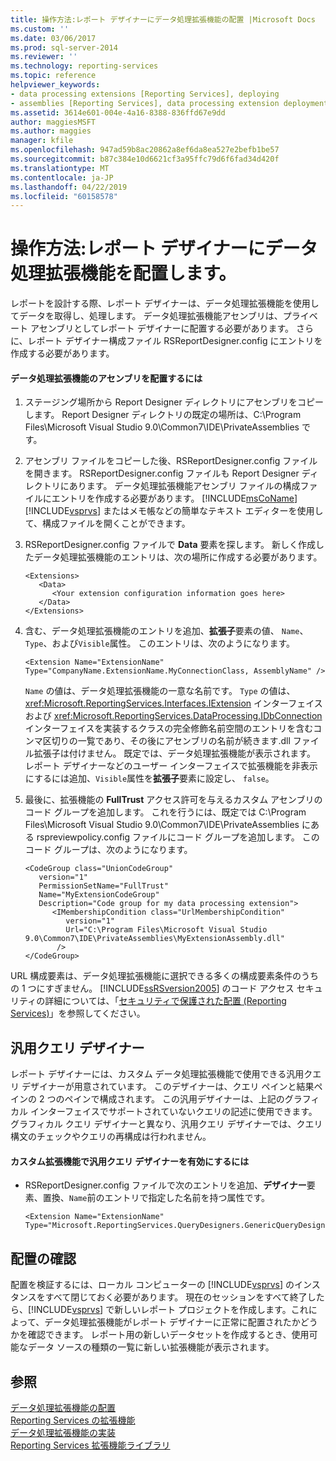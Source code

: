 ```yaml
---
title: 操作方法:レポート デザイナーにデータ処理拡張機能の配置 |Microsoft Docs
ms.custom: ''
ms.date: 03/06/2017
ms.prod: sql-server-2014
ms.reviewer: ''
ms.technology: reporting-services
ms.topic: reference
helpviewer_keywords:
- data processing extensions [Reporting Services], deploying
- assemblies [Reporting Services], data processing extension deployments
ms.assetid: 3614e601-004e-4a16-8388-836ffd67e9dd
author: maggiesMSFT
ms.author: maggies
manager: kfile
ms.openlocfilehash: 947ad59b8ac20862a8ef6da8ea527e2befb1be57
ms.sourcegitcommit: b87c384e10d6621cf3a95ffc79d6f6fad34d420f
ms.translationtype: MT
ms.contentlocale: ja-JP
ms.lasthandoff: 04/22/2019
ms.locfileid: "60158578"
---
```

# <a name="how-to-deploy-a-data-processing-extension-to-report-designer"></a>操作方法:レポート デザイナーにデータ処理拡張機能を配置します。
  レポートを設計する際、レポート デザイナーは、データ処理拡張機能を使用してデータを取得し、処理します。 データ処理拡張機能アセンブリは、プライベート アセンブリとしてレポート デザイナーに配置する必要があります。 さらに、レポート デザイナー構成ファイル RSReportDesigner.config にエントリを作成する必要があります。  
  
#### <a name="to-deploy-a-data-processing-extension-assembly"></a>データ処理拡張機能のアセンブリを配置するには  
  
1.  ステージング場所から Report Designer ディレクトリにアセンブリをコピーします。 Report Designer ディレクトリの既定の場所は、C:\Program Files\Microsoft Visual Studio 9.0\Common7\IDE\PrivateAssemblies です。  
  
2.  アセンブリ ファイルをコピーした後、RSReportDesigner.config ファイルを開きます。 RSReportDesigner.config ファイルも Report Designer ディレクトリにあります。 データ処理拡張機能アセンブリ ファイルの構成ファイルにエントリを作成する必要があります。 [!INCLUDE[msCoName](../../../includes/msconame-md.md)] [!INCLUDE[vsprvs](../../../includes/vsprvs-md.md)] またはメモ帳などの簡単なテキスト エディターを使用して、構成ファイルを開くことができます。  
  
3.  RSReportDesigner.config ファイルで **Data** 要素を探します。 新しく作成したデータ処理拡張機能のエントリは、次の場所に作成する必要があります。  
  
    ```  
    <Extensions>  
       <Data>  
          <Your extension configuration information goes here>  
       </Data>  
    </Extensions>  
    ```  
  
4.  含む、データ処理拡張機能のエントリを追加、**拡張子**要素の値、 `Name`、 `Type`、および`Visible`属性。 このエントリは、次のようになります。  
  
    ```  
    <Extension Name="ExtensionName" Type="CompanyName.ExtensionName.MyConnectionClass, AssemblyName" />  
    ```  
  
     `Name` の値は、データ処理拡張機能の一意な名前です。 `Type` の値は、<xref:Microsoft.ReportingServices.Interfaces.IExtension> インターフェイスおよび <xref:Microsoft.ReportingServices.DataProcessing.IDbConnection> インターフェイスを実装するクラスの完全修飾名前空間のエントリを含むコンマ区切りの一覧であり、その後にアセンブリの名前が続きます.dll ファイル拡張子は付けません。 既定では、データ処理拡張機能が表示されます。 レポート デザイナーなどのユーザー インターフェイスで拡張機能を非表示にするには追加、`Visible`属性を**拡張子**要素に設定し、 `false`。  
  
5.  最後に、拡張機能の **FullTrust** アクセス許可を与えるカスタム アセンブリのコード グループを追加します。 これを行うには、既定では C:\Program Files\Microsoft Visual Studio 9.0\Common7\IDE\PrivateAssemblies にある rspreviewpolicy.config ファイルにコード グループを追加します。 このコード グループは、次のようになります。  
  
    ```  
    <CodeGroup class="UnionCodeGroup"  
       version="1"  
       PermissionSetName="FullTrust"  
       Name="MyExtensionCodeGroup"  
       Description="Code group for my data processing extension">  
          <IMembershipCondition class="UrlMembershipCondition"  
             version="1"  
             Url="C:\Program Files\Microsoft Visual Studio 9.0\Common7\IDE\PrivateAssemblies\MyExtensionAssembly.dll"  
           />  
    </CodeGroup>  
    ```  
  
 URL 構成要素は、データ処理拡張機能に選択できる多くの構成要素条件のうちの 1 つにすぎません。 [!INCLUDE[ssRSversion2005](../../../includes/ssrsversion2005-md.md)] のコード アクセス セキュリティの詳細については、「[セキュリティで保護された配置 &#40;Reporting Services&#41;](../secure-development/secure-development-reporting-services.md)」を参照してください。  
  
## <a name="generic-query-designer"></a>汎用クエリ デザイナー  
 レポート デザイナーには、カスタム データ処理拡張機能で使用できる汎用クエリ デザイナーが用意されています。 このデザイナーは、クエリ ペインと結果ペインの 2 つのペインで構成されます。 この汎用デザイナーは、上記のグラフィカル インターフェイスでサポートされていないクエリの記述に使用できます。 グラフィカル クエリ デザイナーと異なり、汎用クエリ デザイナーでは、クエリ構文のチェックやクエリの再構成は行われません。  
  
#### <a name="to-enable-the-generic-query-designer-for-a-custom-extension"></a>カスタム拡張機能で汎用クエリ デザイナーを有効にするには  
  
-   RSReportDesigner.config ファイルで次のエントリを追加、**デザイナー**要素、置換、`Name`前のエントリで指定した名前を持つ属性です。  
  
    ```  
    <Extension Name="ExtensionName" Type="Microsoft.ReportingServices.QueryDesigners.GenericQueryDesigner,Microsoft.ReportingServices.QueryDesigners"/>  
    ```  
  
## <a name="verifying-the-deployment"></a>配置の確認  
 配置を検証するには、ローカル コンピューターの [!INCLUDE[vsprvs](../../../includes/vsprvs-md.md)] のインスタンスをすべて閉じておく必要があります。 現在のセッションをすべて終了したら、[!INCLUDE[vsprvs](../../../includes/vsprvs-md.md)] で新しいレポート プロジェクトを作成します。これによって、データ処理拡張機能がレポート デザイナーに正常に配置されたかどうかを確認できます。 レポート用の新しいデータセットを作成するとき、使用可能なデータ ソースの種類の一覧に新しい拡張機能が表示されます。  
  
## <a name="see-also"></a>参照  
 [データ処理拡張機能の配置](deploying-a-data-processing-extension.md)   
 [Reporting Services の拡張機能](../reporting-services-extensions.md)   
 [データ処理拡張機能の実装](implementing-a-data-processing-extension.md)   
 [Reporting Services 拡張機能ライブラリ](../reporting-services-extension-library.md)  
  
  
